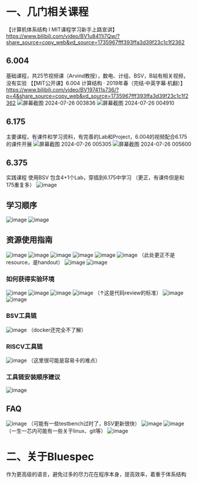 # 一、几门相关课程

【计算机体系结构 l MIT课程学习新手上路宣讲】 https://www.bilibili.com/video/BV1u8411i7Qw/?share_source=copy_web&vd_source=1735967fff393ffa3d39f23c1c1f2362

## 6.004 

基础课程，共25节视频课（Arvind教授），数电、计组、BSV，B站有相关视频，没有实验
【【MIT公开课】6.004 计算结构 · 2019年春（完结·中英字幕·机翻）】 https://www.bilibili.com/video/BV197411s736/?p=4&share_source=copy_web&vd_source=1735967fff393ffa3d39f23c1c1f2362
![屏幕截图 2024-07-26 003836](https://github.com/user-attachments/assets/76f03ad7-6f70-4dec-bd70-2b76b9e445a0)
![屏幕截图 2024-07-26 004910](https://github.com/user-attachments/assets/97f444b9-8c86-4a16-bdc5-39dc79f646e6)

## 6.175 

主要课程，有课件和学习资料，有完善的Lab和Project，6.004的视频配合6.175的课件开展
![屏幕截图 2024-07-26 005305](https://github.com/user-attachments/assets/9b1cab55-4158-4726-abf2-7db22e856b07)
![屏幕截图 2024-07-26 005600](https://github.com/user-attachments/assets/f47e7642-2e36-41b7-9153-027f7da2267d)

## 6.375 

实践课程 使用BSV 包含4+1个Lab，穿插到6.175中学习
（更正，有课件但是和175重复多）
![image](https://github.com/user-attachments/assets/669abb20-5fc5-482c-bd8a-4fc0a68cac80)

## 学习顺序

![image](https://github.com/user-attachments/assets/fa459dd3-3c61-4a68-83b5-63d268f68fe0)
![image](https://github.com/user-attachments/assets/cde7d944-c34e-4812-8f44-ec9a5504f947)

## 资源使用指南

![image](https://github.com/user-attachments/assets/dd2236ef-0091-49dc-aa8f-5f4ccaad2566)
![image](https://github.com/user-attachments/assets/9dea0a22-d9fc-436c-91b8-af00589104c2)
![image](https://github.com/user-attachments/assets/fc86330a-47fa-42af-854c-7bd035dd1e3c)
![image](https://github.com/user-attachments/assets/825d76df-5936-4975-85a4-bbe832fe9759)
![image](https://github.com/user-attachments/assets/c1902045-d519-4240-8a2b-cdae84ebc5df)
![image](https://github.com/user-attachments/assets/5e79f022-96c6-45ed-942e-b6143cf27f92)
（此处更正不是resource，是handout）
![image](https://github.com/user-attachments/assets/69ef61a5-3614-431f-82d1-63bf1e45e1dc)
![image](https://github.com/user-attachments/assets/d3f0a508-6e41-4166-9986-49f871015743)

### 如何获得实验环境

![image](https://github.com/user-attachments/assets/b1ee7b94-28d0-438c-bcaf-694d593a8665)
![image](https://github.com/user-attachments/assets/0146cb29-e930-409f-b078-2acb4b795abc)
![image](https://github.com/user-attachments/assets/35a490eb-1d18-4b93-b706-1767d9343284)
![image](https://github.com/user-attachments/assets/012ce32b-c039-4a06-9ac7-737912af3866)
（↑这是代码review的标准）
![image](https://github.com/user-attachments/assets/8dae511e-fca8-4b05-8de3-4b178e4b8ce1)
![image](https://github.com/user-attachments/assets/5973058b-61c1-4732-ae2c-d8fecdeda563)

### BSV工具链
![image](https://github.com/user-attachments/assets/f75c6d4f-993c-4009-8866-0b420e25f99a)
（docker还完全不了解）

### RISCV工具链
![image](https://github.com/user-attachments/assets/80175cd0-9cd6-4f62-8e0d-ae87cf19dd37)
（这里很可能是容易卡的难点）

### 工具链安装顺序建议
![image](https://github.com/user-attachments/assets/e3274355-7ded-47f6-b8c3-3d8d1470dcde)

## FAQ

![image](https://github.com/user-attachments/assets/c7259655-ebfa-4996-ba4c-730e7d3cf7fb)
（可能有一些testbench过时了，BSV更新很快）
![image](https://github.com/user-attachments/assets/934590aa-1530-419d-885c-ae14232369b7)
![image](https://github.com/user-attachments/assets/7bbc7867-66a4-423b-90a2-b6497167059e)
（一生一芯内可能有一些关于linux、git等）
![image](https://github.com/user-attachments/assets/bf5c58c1-4ea6-495c-83b4-115d01c90805)


# 二、关于Bluespec

作为更高级的语言，避免过多的尽力花在程序本身，提高效率，着重于体系结构


